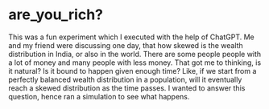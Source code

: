 # are_you_rich?

This was a fun experiment which I executed with the help of ChatGPT.
Me and my friend were discussing one day, that how skewed is the wealth distribution in India, or also in the world.
There are some people people with a lot of money and many people with less money.
That got me to thinking, is it natural? Is it bound to happen given enough time? 
Like, if we start from a perfectly balanced wealth distribution in a population, will it eventually reach a skewed distribution as the time passes.
I wanted to answer this question, hence ran a simulation to see what happens.
